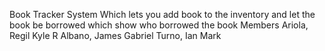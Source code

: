 Book Tracker System 
Which lets you add book to the inventory and let the book be borrowed which show who borrowed the book 
Members
Ariola, Regil Kyle R
Albano, James Gabriel
Turno, Ian Mark
